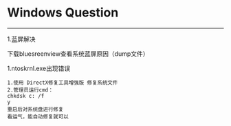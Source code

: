 # Windows    Question

---

1.蓝屏解决

下载bluesreenview查看系统蓝屏原因（dump文件）

1.ntoskrnl.exe出现错误

```
1.使用 DirectX修复工具增强版 修复系统文件
2.管理员运行cmd：
chkdsk c: /f    
y
重启后对系统盘进行修复
看运气，能自动修复就可以
```



